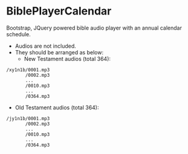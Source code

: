 # BiblePlayerCalendar
Bootstrap, JQuery powered bible audio player with an annual  calendar schedule.

* Audios are not included. 
* They should be arranged as below:
  * New Testament audios (total 364):
```
/xy1n1b/0001.mp3
       /0002.mp3
       ...
       /0010.mp3
       ...
       /0364.mp3
```


  * Old Testament audios (total 364):

```
/jy1n1b/0001.mp3
       /0002.mp3
       ...
       /0010.mp3
       ...
       /0364.mp3
```
